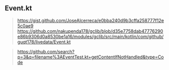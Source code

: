 


## Event.kt

> 
>https://gist.github.com/JoseAlcerreca/e0bba240d9b3cffa258777f12e5c0ae9
>https://github.com/nakupenda178/gclib/blob/d35e7758dab47776290e86b9306d0a8530be1a16/modules/gclib/src/main/kotlin/com/github/guqt178/livedata/Event.kt

>https://github.com/search?p=3&q=filename%3AEventTest.kt+getContentIfNotHandled&type=Code
<!--stackedit_data:
eyJoaXN0b3J5IjpbLTE0NDcwMzQyMTBdfQ==
-->